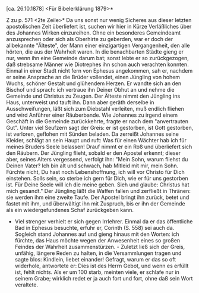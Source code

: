  [ca. 26.10.1878]
 <Für Bibelerklärung 1879>*

Z zu p. 571 <2te Zeile>*
Da uns sonst nur wenig Sicheres aus dieser letzten apostolischen Zeit überliefert ist, suchen wir hier in Kürze Verläßliches über des Johannes Wirken einzureihen. Ohne ein besonderes Gemeindeamt anzusprechen oder sich als Oberhirte zu geberden, war er doch der allbekannte "Älteste", der Mann einer einzigartigen Vergangenheit, den alle hörten, die aus der Wahrheit waren. In die benachbarten Städte gieng er nur, wenn ihn eine Gemeinde darum bat; sonst lebte er so zurückgezogen, daß strebsame Männer wie Diotrephes ihn schon auch verachten konnten. Einmal in einer Stadt nicht fern von Ephesus angekommen, sah er, nachdem er seine Ansprache an die Brüder vollendet, einen Jüngling von hohem Wuchs, schöner Gestalt und glühendem Herzen. Er wandte sich an den Bischof und sprach: ich vertraue ihn Deiner Obhut an und nehme die Gemeinde und Christus zu Zeugen. Der Älteste nimmt den Jüngling ins Haus, unterweist und tauft ihn. Dann aber geräth derselbe in Ausschweifungen, läßt sich zum Diebstahl verleiten, muß endlich fliehen und wird Anführer einer Räuberbande. Wie Johannes zu irgend einem Geschäft in die Gemeinde zurückkehrte, fragte er nach dem "anvertrauten Gut". Unter viel Seufzern sagt der Greis: er ist gestorben, ist Gott gestorben, ist verloren, geflohen mit Sünden beladen. Da zerreißt Johannes seine Kleider, schlägt an sein Haupt und ruft: Was für einen Wächter hab ich für meines Bruders Seele belassen! Drauf nimmt er ein Roß und überliefert sich den Räubern. Der Jüngling flieht, sobald er den Apostel erkennt; dieser aber, seines Alters vergessend, verfolgt ihn: "Mein Sohn, warum fliehst du Deinen Vater? Ich bin alt und schwach, hab Mitleid mit mir, mein Sohn. Fürchte nicht, Du hast noch Lebenshoffnung, ich will vor Christo für Dich einstehen. Solls sein, so sterbe ich gern für Dich, wie er für uns gestorben ist. Für Deine Seele will ich die meine geben. Sieh und glaube: Christus hat mich gesandt." Der Jüngling läßt die Waffen fallen und zerfließt in Thränen: sie werden ihm eine zweite Taufe. Der Apostel bringt ihn zurück, betet und fastet mit ihm, und überwältigt ihn mit Zuspruch, bis er ihn der Gemeinde als ein wiedergefundenes Schaf zurückgeben kann.

- Viel strenger verhielt er sich gegen Irrlehrer. Einmal da er das öffentliche Bad in Ephesus besuchte, erfuhr er, Corinth (S. 558) sei auch da. Sogleich stand Johannes auf und gieng hinaus mit den Worten: ich fürchte, das Haus möchte wegen der Anwesenheit eines so großen Feindes der Wahrheit zusammenstürzen. - Zuletzt ließ sich der Greis, unfähig, längere Reden zu halten, in die Versammlungen tragen und sagte blos: Kindlein, liebet einander! Gefragt, warum er das so oft widerhole, antwortete er: Dies ist des Herrn Gebot, und wenn es erfüllt ist, fehlt nichts. Als er um 100 starb, meinten viele, er schlafe nur in seinem Grabe; wirklich redet er ja auch fort und fort, ohne daß sein Wort veraltete.
